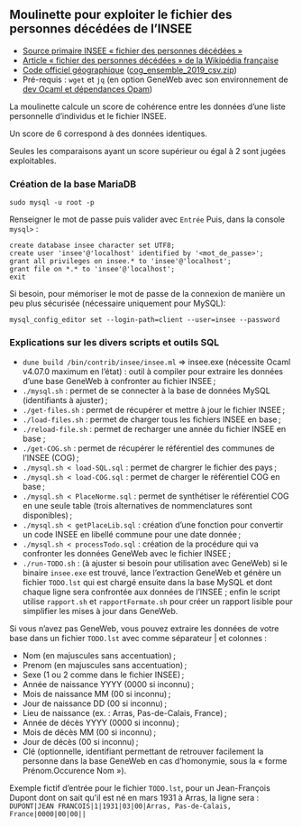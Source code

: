 ## Moulinette pour exploiter le fichier des personnes décédées de l’INSEE

* [Source primaire INSEE « fichier des personnes décédées »](https://www.data.gouv.fr/fr/datasets/fichier-des-personnes-decedees/)
* [Article « fichier des personnes décédées » de la Wikipédia française](https://fr.wikipedia.org/wiki/Fichier_des_personnes_décédées)
* [Code officiel géographique](https://www.insee.fr/fr/information/2560452) ([cog_ensemble_2019_csv.zip](https://www.insee.fr/fr/statistiques/fichier/3720946/cog_ensemble_2019_csv.zip))
* Pré-requis : `wget` et `jq` (en option GeneWeb avec son environnement de [dev Ocaml et dépendances Opam](https://geneweb.tuxfamily.org/wiki/OCaml))

La moulinette calcule un score de cohérence entre les données d’une liste personnelle d’individus et le fichier INSEE.

Un score de 6 correspond à des données identiques.

Seules les comparaisons ayant un score supérieur ou égal à 2 sont jugées exploitables.

### Création de la base MariaDB
```
sudo mysql -u root -p
```
Renseigner le mot de passe puis valider avec `Entrée`
Puis, dans la console `mysql>` :
```
create database insee character set UTF8;
create user 'insee'@'localhost' identified by '<mot_de_passe>';
grant all privileges on insee.* to 'insee'@'localhost';
grant file on *.* to 'insee'@'localhost';
exit
```

Si besoin, pour mémoriser le mot de passe de la connexion de manière un peu plus sécurisée (nécessaire uniquement pour MySQL):
```
mysql_config_editor set --login-path=client --user=insee --password
```

### Explications sur les divers scripts et outils SQL

- `dune build /bin/contrib/insee/insee.ml` => insee.exe (nécessite Ocaml v4.07.0 maximum en l’état) : outil à compiler pour extraire les données d’une base GeneWeb à confronter au fichier INSEE ;
- `./mysql.sh` : permet de se connecter à la base de données MySQL (identifiants à ajuster) ;
- `./get-files.sh` : permet de récupérer et mettre à jour le fichier INSEE ;
- `./load-files.sh` : permet de charger tous les fichiers INSEE en base ;
- `./reload-file.sh` : permet de recharger une année du fichier INSEE en base ; 
- `./get-COG.sh` : permet de récupérer le référentiel des communes de l’INSEE (COG) ;
- `./mysql.sh < load-SQL.sql` : permet de chargrer le fichier des pays ;
- `./mysql.sh < load-COG.sql` : permet de charger le référentiel COG en base ;
- `./mysql.sh < PlaceNorme.sql` : permet de synthétiser le référentiel COG en une seule table (trois alternatives de nommenclatures sont disponibles) ;
- `./mysql.sh < getPlaceLib.sql` : création d’une fonction pour convertir un code INSEE en libellé commune pour une date donnée ;
- `./mysql.sh < processTodo.sql` : création de la procédure qui va confronter les données GeneWeb avec le fichier INSEE ;
- `./run-TODO.sh` : (à ajuster si besoin pour utilisation avec GeneWeb) si le binaire `insee.exe` est trouvé, lance l’extraction GeneWeb et génère un fichier `TODO.lst` qui est chargé ensuite dans la base MySQL et dont chaque ligne sera confrontée aux données de l’INSEE ; enfin le script utilise `rapport.sh` et `rapportFormate.sh` pour créer un rapport lisible pour simplifier les mises à jour dans GeneWeb.

Si vous n’avez pas GeneWeb, vous pouvez extraire les données de votre base dans un fichier `TODO.lst` avec comme séparateur | et colonnes :

- Nom (en majuscules sans accentuation) ;
- Prenom (en majuscules sans accentuation) ;
- Sexe (1 ou 2 comme dans le fichier INSEE) ;
- Année de naissance YYYY (0000 si inconnu) ;
- Mois de naissance MM (00 si inconnu) ;
- Jour de naissance DD (00 si inconnu) ;
- Lieu de naissance (ex. : Arras, Pas-de-Calais, France) ;
- Année de décès YYYY (0000 si inconnu) ;
- Mois de décès MM (00 si inconnu) ;
- Jour de décès (00 si inconnu) ;
- Clé (optionnelle, identifiant permettant de retrouver facilement la personne dans la base GeneWeb en cas d’homonymie, sous la « forme Prénom.Occurence Nom »).

Exemple fictif d’entrée pour le fichier `TODO.lst`, pour un Jean-François Dupont dont on sait qu'il est né en mars 1931 à Arras, la ligne sera :
`DUPONT|JEAN FRANCOIS|1|1931|03|00|Arras, Pas-de-Calais, France|0000|00|00||`
